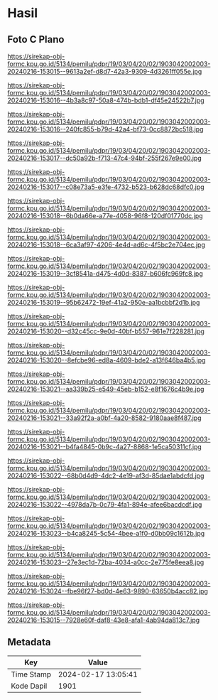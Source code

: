 # Hasil

## Foto C Plano

https://sirekap-obj-formc.kpu.go.id/5134/pemilu/pdpr/19/03/04/20/02/1903042002003-20240216-153015--9613a2ef-d8d7-42a3-9309-4d3261ff055e.jpg

https://sirekap-obj-formc.kpu.go.id/5134/pemilu/pdpr/19/03/04/20/02/1903042002003-20240216-153016--4b3a8c97-50a8-474b-bdb1-df45e24522b7.jpg

https://sirekap-obj-formc.kpu.go.id/5134/pemilu/pdpr/19/03/04/20/02/1903042002003-20240216-153016--240fc855-b79d-42a4-bf73-0cc8872bc518.jpg

https://sirekap-obj-formc.kpu.go.id/5134/pemilu/pdpr/19/03/04/20/02/1903042002003-20240216-153017--dc50a92b-f713-47c4-94bf-255f267e9e00.jpg

https://sirekap-obj-formc.kpu.go.id/5134/pemilu/pdpr/19/03/04/20/02/1903042002003-20240216-153017--c08e73a5-e3fe-4732-b523-b628dc68dfc0.jpg

https://sirekap-obj-formc.kpu.go.id/5134/pemilu/pdpr/19/03/04/20/02/1903042002003-20240216-153018--6b0da66e-a77e-4058-96f8-120df01770dc.jpg

https://sirekap-obj-formc.kpu.go.id/5134/pemilu/pdpr/19/03/04/20/02/1903042002003-20240216-153018--6ca3af97-4206-4e4d-ad6c-4f5bc2e704ec.jpg

https://sirekap-obj-formc.kpu.go.id/5134/pemilu/pdpr/19/03/04/20/02/1903042002003-20240216-153019--3cf8541a-d475-4d0d-8387-b606fc969fc8.jpg

https://sirekap-obj-formc.kpu.go.id/5134/pemilu/pdpr/19/03/04/20/02/1903042002003-20240216-153019--95b62472-19ef-41a2-950e-aa1bcbbf2d1b.jpg

https://sirekap-obj-formc.kpu.go.id/5134/pemilu/pdpr/19/03/04/20/02/1903042002003-20240216-153020--d32c45cc-9e0d-40bf-b557-961e7f228281.jpg

https://sirekap-obj-formc.kpu.go.id/5134/pemilu/pdpr/19/03/04/20/02/1903042002003-20240216-153020--8efcbe96-ed8a-4609-bde2-a13f646ba4b5.jpg

https://sirekap-obj-formc.kpu.go.id/5134/pemilu/pdpr/19/03/04/20/02/1903042002003-20240216-153021--aa339b25-e549-45eb-b152-e8f1676c4b9e.jpg

https://sirekap-obj-formc.kpu.go.id/5134/pemilu/pdpr/19/03/04/20/02/1903042002003-20240216-153021--33a92f2a-a0bf-4a20-8582-9180aae8f487.jpg

https://sirekap-obj-formc.kpu.go.id/5134/pemilu/pdpr/19/03/04/20/02/1903042002003-20240216-153021--b4fa4845-0b9c-4a27-8868-1e5ca50311cf.jpg

https://sirekap-obj-formc.kpu.go.id/5134/pemilu/pdpr/19/03/04/20/02/1903042002003-20240216-153022--68b0d4d9-4dc2-4e19-af3d-85dae1abdcfd.jpg

https://sirekap-obj-formc.kpu.go.id/5134/pemilu/pdpr/19/03/04/20/02/1903042002003-20240216-153022--4978da7b-0c79-4fa1-894e-afee6bacdcdf.jpg

https://sirekap-obj-formc.kpu.go.id/5134/pemilu/pdpr/19/03/04/20/02/1903042002003-20240216-153023--b4ca8245-5c54-4bee-a1f0-d0bb09c1612b.jpg

https://sirekap-obj-formc.kpu.go.id/5134/pemilu/pdpr/19/03/04/20/02/1903042002003-20240216-153023--27e3ec1d-72ba-4034-a0cc-2e775fe8eea8.jpg

https://sirekap-obj-formc.kpu.go.id/5134/pemilu/pdpr/19/03/04/20/02/1903042002003-20240216-153024--fbe96f27-bd0d-4e63-9890-63650b4acc82.jpg

https://sirekap-obj-formc.kpu.go.id/5134/pemilu/pdpr/19/03/04/20/02/1903042002003-20240216-153015--7928e60f-daf8-43e8-afa1-4ab94da813c7.jpg


## Metadata

| Key        | Value               |
| ---------- | ------------------- |
| Time Stamp | 2024-02-17 13:05:41 |
| Kode Dapil | 1901                |




